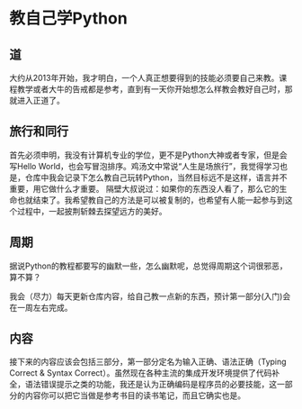# 教自己学Python
## 道
 大约从2013年开始，我才明白，一个人真正想要得到的技能必须要自己来教。课程教学或者大牛的告戒都是参考，直到有一天你开始想怎么样教会教好自己时，那就进入正道了。
## 旅行和同行
 首先必须申明，我没有计算机专业的学位，更不是Python大神或者专家，但是会写Hello World，也会写冒泡排序。鸡汤文中常说“人生是场旅行”，我觉得学习也是，仓库中我会记录下怎么教自己玩转Python，当然目标远不是这样，语言并不重要，用它做什么才重要。
 隔壁大叔说过：如果你的东西没人看了，那么它的生命也就结束了。我希望教自己的方法是可以被复制的，也希望有人能一起参与到这个过程中，一起披荆斩棘去探望远方的美好。

## 周期
 据说Python的教程都要写的幽默一些，怎么幽默呢，总觉得周期这个词很邪恶，算不算？

我会（尽力）每天更新仓库内容，给自己教一点新的东西，预计第一部分(入门)会在一周左右完成。

## 内容
 接下来的内容应该会包括三部分，第一部分定名为输入正确、语法正确（Typing Correct & Syntax Correct）。虽然现在各种主流的集成开发环境提供了代码补全，语法错误提示之类的功能，我还是认为正确编码是程序员的必要技能，这一部分的内容你可以把它当做是参考书目的读书笔记，而且它确实也是。

